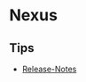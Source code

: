 # Nexus

## Tips
* [Release-Notes](https://support.sonatype.com/hc/en-us/sections/203012688-Release-Notes)
